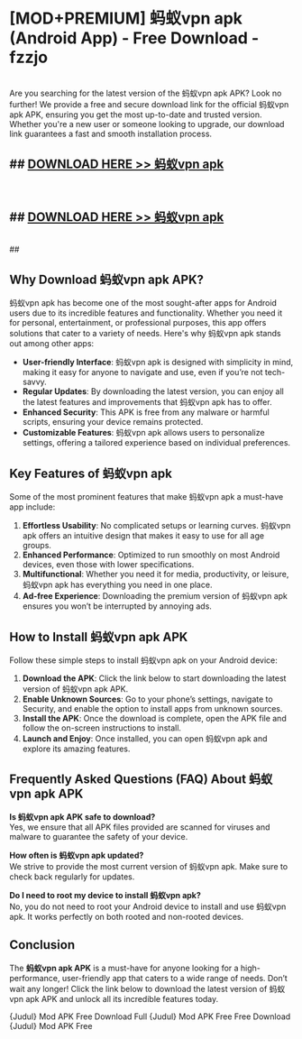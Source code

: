 # [MOD+PREMIUM] 蚂蚁vpn apk (Android App) - Free Download - fzzjo <br>
<br>
Are you searching for the latest version of the 蚂蚁vpn apk APK? Look no further! We provide a free and secure download link for the official 蚂蚁vpn apk APK, ensuring you get the most up-to-date and trusted version. Whether you're a new user or someone looking to upgrade, our download link guarantees a fast and smooth installation process.


## ##  [DOWNLOAD HERE >> 蚂蚁vpn apk](http://freeplayer.one?title=蚂蚁vpn_apk&ref=apk1)
  <br>

##  ## [DOWNLOAD HERE >> 蚂蚁vpn apk](http://freeplayer.one?title=蚂蚁vpn_apk&ref=apk1)
  <br>
  ##



## Why Download 蚂蚁vpn apk APK?

蚂蚁vpn apk has become one of the most sought-after apps for Android users due to its incredible features and functionality. Whether you need it for personal, entertainment, or professional purposes, this app offers solutions that cater to a variety of needs. Here's why 蚂蚁vpn apk stands out among other apps:

- **User-friendly Interface**: 蚂蚁vpn apk is designed with simplicity in mind, making it easy for anyone to navigate and use, even if you’re not tech-savvy.
- **Regular Updates**: By downloading the latest version, you can enjoy all the latest features and improvements that 蚂蚁vpn apk has to offer.
- **Enhanced Security**: This APK is free from any malware or harmful scripts, ensuring your device remains protected.
- **Customizable Features**: 蚂蚁vpn apk allows users to personalize settings, offering a tailored experience based on individual preferences.

## Key Features of 蚂蚁vpn apk

Some of the most prominent features that make 蚂蚁vpn apk a must-have app include:

1. **Effortless Usability**: No complicated setups or learning curves. 蚂蚁vpn apk offers an intuitive design that makes it easy to use for all age groups.
2. **Enhanced Performance**: Optimized to run smoothly on most Android devices, even those with lower specifications.
3. **Multifunctional**: Whether you need it for media, productivity, or leisure, 蚂蚁vpn apk has everything you need in one place.
4. **Ad-free Experience**: Downloading the premium version of 蚂蚁vpn apk ensures you won’t be interrupted by annoying ads.

## How to Install 蚂蚁vpn apk APK

Follow these simple steps to install 蚂蚁vpn apk on your Android device:

1. **Download the APK**: Click the link below to start downloading the latest version of 蚂蚁vpn apk APK.
2. **Enable Unknown Sources**: Go to your phone’s settings, navigate to Security, and enable the option to install apps from unknown sources.
3. **Install the APK**: Once the download is complete, open the APK file and follow the on-screen instructions to install.
4. **Launch and Enjoy**: Once installed, you can open 蚂蚁vpn apk and explore its amazing features.

## Frequently Asked Questions (FAQ) About 蚂蚁vpn apk APK

**Is 蚂蚁vpn apk APK safe to download?**  
Yes, we ensure that all APK files provided are scanned for viruses and malware to guarantee the safety of your device.

**How often is 蚂蚁vpn apk updated?**  
We strive to provide the most current version of 蚂蚁vpn apk. Make sure to check back regularly for updates.

**Do I need to root my device to install 蚂蚁vpn apk?**  
No, you do not need to root your Android device to install and use 蚂蚁vpn apk. It works perfectly on both rooted and non-rooted devices.

## Conclusion

The **蚂蚁vpn apk APK** is a must-have for anyone looking for a high-performance, user-friendly app that caters to a wide range of needs. Don’t wait any longer! Click the link below to download the latest version of 蚂蚁vpn apk APK and unlock all its incredible features today.

{Judul} Mod APK Free
Download Full {Judul} Mod APK Free
Free Download {Judul} Mod APK Free

